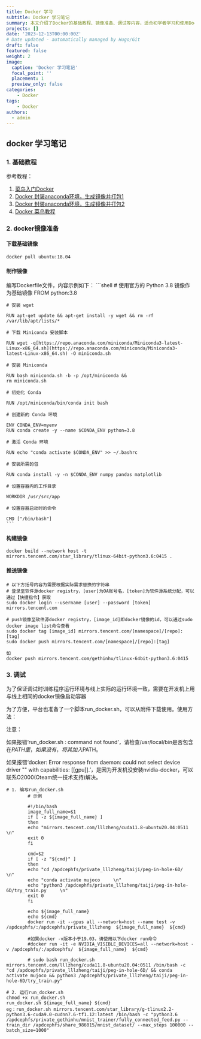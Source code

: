 ```yaml
---
title: Docker 学习
subtitle: Docker 学习笔记
summary: 本文介绍了Docker的基础教程、镜像准备、调试等内容，适合初学者学习和使用Docker。
projects: []
date: '2023-12-13T00:00:00Z'
# Date updated - automatically managed by Hugo/Git
draft: false
featured: false
weight: 2
image:
  caption: 'Docker 学习笔记'
  focal_point: ''
  placement: 1
  preview_only: false
categories:
    - Docker
tags:
    - Docker
authors:
  - admin
---
```

## docker 学习笔记

### 1. 基础教程

参考教程：

1. [菜鸟入门Docker](https://blog.csdn.net/qq_40298902/article/details/105967342)
2. [Docker 封装anaconda环境，生成镜像并打包1](https://blog.csdn.net/qq_32101863/article/details/120341856)
3. [Docker 封装anaconda环境，生成镜像并打包2](https://blog.csdn.net/qq_32101863/article/details/120344080)
4. [Docker 菜鸟教程](https://www.runoob.com/docker/docker-image-usage.html)

### 2. docker镜像准备

#### 下载基础镜像

```shell
docker pull ubuntu:18.04
```

#### 制作镜像

编写Dockerfile文件，内容示例如下：
    ```shell
    # 使用官方的 Python 3.8 镜像作为基础镜像
    FROM python:3.8

    # 安装 wget

    RUN apt-get update && apt-get install -y wget && rm -rf /var/lib/apt/lists/*

    # 下载 Miniconda 安装脚本

    RUN wget -q[https://repo.anaconda.com/miniconda/Miniconda3-latest-Linux-x86_64.sh](https://repo.anaconda.com/miniconda/Miniconda3-latest-Linux-x86_64.sh) -O miniconda.sh

    # 安装 Miniconda

    RUN bash miniconda.sh -b -p /opt/miniconda &&
    rm miniconda.sh

    # 初始化 Conda

    RUN /opt/miniconda/bin/conda init bash

    # 创建新的 Conda 环境

    ENV CONDA_ENV=myenv
    RUN conda create -y --name $CONDA_ENV python=3.8

    # 激活 Conda 环境

    RUN echo "conda activate $CONDA_ENV" >> ~/.bashrc

    # 安装所需的包

    RUN conda install -y -n $CONDA_ENV numpy pandas matplotlib

    # 设置容器内的工作目录

    WORKDIR /usr/src/app

    # 设置容器启动时的命令

    CMD ["/bin/bash"]
    ```

#### 构建镜像

```shell
docker build --network host -t mirrors.tencent.com/star_library/tlinux-64bit-python3.6:0415 .
```

#### 推送镜像

```shell
# 以下方括号内容为需要根据实际需求替换的字符串
# 登录至软件源docker registry，[user]为OA账号名，[token]为软件源系统分配，可以通过【快捷指令】获取
sudo docker login --username [user] --password [token] mirrors.tencent.com
 
# push镜像至软件源docker registry，[image_id]即docker镜像的id，可以通过sudo docker image list命令查看
sudo docker tag [image_id] mirrors.tencent.com/[namespace]/[repo]:[tag]
sudo docker push mirrors.tencent.com/[namespace]/[repo]:[tag]

如
docker push mirrors.tencent.com/gethinhu/tlinux-64bit-python3.6:0415
```

### 3. 调试

为了保证调试时训练程序运行环境与线上实际的运行环境一致，需要在开发机上用与线上相同的docker镜像启动容器

为了方便，平台也准备了一个脚本run_docker.sh，可以从附件下载使用。使用方法：

注意：

如果报错‘run_docker.sh : command not found’，请检查/usr/local/bin是否包含在$PATH里，如果没有，将其加入$PATH。

如果报错‘docker: Error response from daemon: could not select device driver "" with capabilities: [[gpu]].’，是因为开发机没安装nvidia-docker，可以联系O2000(Oteam统一技术支持)解决。

```shell
# 1. 编写run_docker.sh
        # 示例

        #!/bin/bash
        image_full_name=$1
        if [ -z ${image_full_name} ]
        then
        echo "mirrors.tencent.com/lllzheng/cuda11.8-ubuntu20.04:0511    \n"
        exit 0
        fi

        cmd=$2
        if [ -z "${cmd}" ]
        then
        echo "cd /apdcephfs/private_lllzheng/taiji/peg-in-hole-6D/     \n"
        echo "conda activate mujoco     \n"
        echo "python3 /apdcephfs/private_lllzheng/taiji/peg-in-hole-6D/try_train.py     \n"
        exit 0
        fi

        echo ${image_full_name}
        echo ${cmd}
        docker run -it --gpus all --network=host --name test -v /apdcephfs/:/apdcephfs/private_lllzheng  ${image_full_name}  ${cmd}

        #如果docker -v版本小于19.03，请使用以下docker run命令
        #docker run -it -e NVIDIA_VISIBLE_DEVICES=all --network=host -v /apdcephfs/:/apdcephfs/  ${image_full_name}  ${cmd}

        # sudo bash run_docker.sh mirrors.tencent.com/lllzheng/cuda11.8-ubuntu20.04:0511 /bin/bash -c "cd /apdcephfs/private_lllzheng/taiji/peg-in-hole-6D/ && conda activate mujoco && python3 /apdcephfs/private_lllzheng/taiji/peg-in-hole-6D/try_train.py"

# 2. 运行run_docker.sh
chmod +x run_docker.sh
run_docker.sh ${image_full_name} ${cmd}
eg：run_docker.sh mirrors.tencent.com/star_library/g-tlinux2.2-python3.6-cuda9.0-cudnn7.6-tf1.12:latest /bin/bash -c "python3.6 /apdcephfs/private_gethinhu/mnist_trainer/fully_connected_feed.py --train_dir /apdcephfs/share_986015/mnist_dataset/ --max_steps 100000 --batch_size=1000"
```
